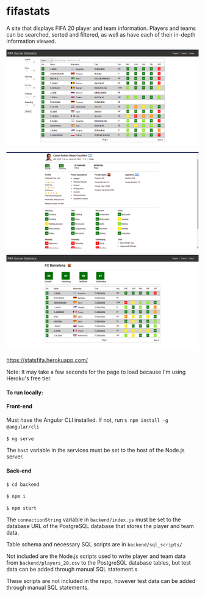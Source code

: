 # fifastats

A site that displays FIFA 20 player and team information. Players and teams can be searched, sorted and filtered, as well as have each of their in-depth information viewed.

![players](players.png)

![player](player.png)

![team](team.png)

https://statsfifa.herokuapp.com/

Note: It may take a few seconds for the page to load because I'm using Heroku's free tier.

#### To run locally:

#### Front-end
Must have the Angular CLI installed. If not, run ```$ npm install -g @angular/cli```

 ```$ ng serve```

The ```host``` variable in the services must be set to the host of the Node.js server.

 #### Back-end
 ```$ cd backend```

 ```$ npm i```

 ```$ npm start```

The ```connectionString``` variable in ```backend/index.js``` must be set to the database URL of the PostgreSQL database that stores the player and team data.

Table schema and necessary SQL scripts are in ```backend/sql_scripts/```

Not included are the Node.js scripts used to write player and team data from ```backend/players_20.csv``` to the PostgreSQL database tables, but test data can be added through manual SQL statement.s

These scripts are not included in the repo, however test data can be added through manual SQL statements.
